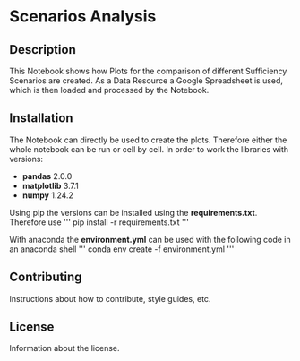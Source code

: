 # Scenarios Analysis

## Description

This Notebook shows how Plots for the comparison of different Sufficiency Scenarios are created. As a Data Resource a Google Spreadsheet is used, which is then loaded and processed by the Notebook.

## Installation

The Notebook can directly be used to create the plots. Therefore either the whole notebook can be run or cell by cell. In order to work the libraries with versions:
- __pandas__ 2.0.0
- __matplotlib__ 3.7.1
- __numpy__ 1.24.2 

Using pip the versions can be installed using the __requirements.txt__. Therefore use
'''
pip install -r requirements.txt
'''

With anaconda the __environment.yml__ can be used with the following code in an anaconda shell
'''
conda env create -f environment.yml
'''

## Contributing
Instructions about how to contribute, style guides, etc.

## License
Information about the license.